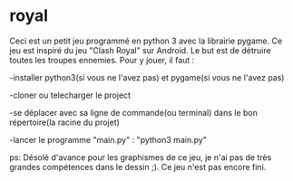 # royal
Ceci est un petit jeu programmé en python 3 avec la librairie pygame.
Ce jeu est inspiré du jeu "Clash Royal" sur Android.
Le but est de détruire toutes les troupes ennemies.
Pour y jouer, il faut :

 -installer python3(si vous ne l'avez pas) et pygame(si vous ne l'avez pas)
 
 -cloner ou telecharger le project
 
 -se déplacer avec sa ligne de commande(ou terminal) dans le bon répertoire(la racine du projet)
 
 -lancer le programme "main.py" : "python3 main.py"
 

ps:
Désolé d'avance pour les graphismes de ce jeu, je n'ai pas de très grandes compétences dans le dessin ;).
Ce jeu n'est pas encore fini.
